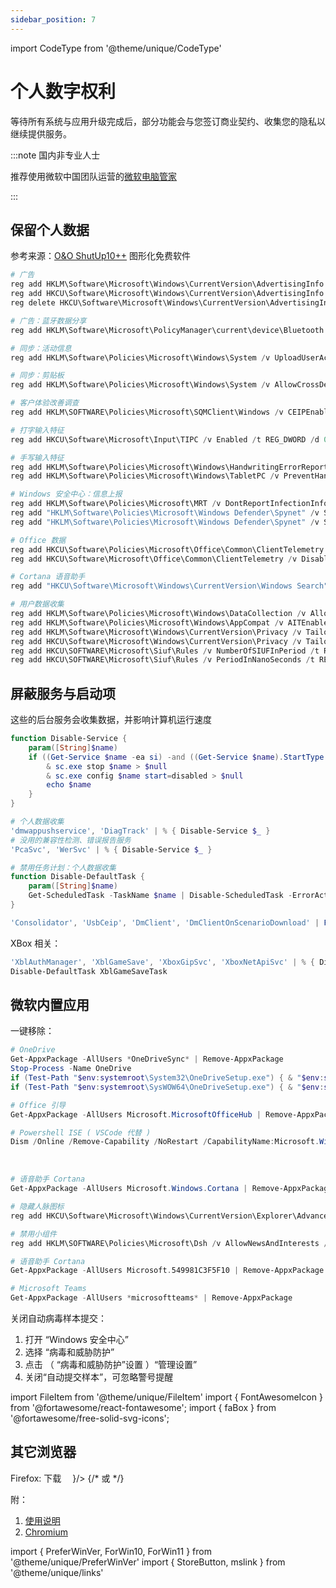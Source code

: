 ```yaml
---
sidebar_position: 7
---
```


import CodeType from '@theme/unique/CodeType'

# 个人数字权利

等待所有系统与应用升级完成后，部分功能会与您签订商业契约、收集您的隐私以继续提供服务。

:::note 国内非专业人士

推荐使用微软中国团队运营的[微软电脑管家](https://aka.ms/GetPCManagerOFL)

:::

<CodeType admin pwsh >

## 保留个人数据

</CodeType>

参考来源：[O&O ShutUp10++](https://www.oo-software.com/en/shutup10) 图形化免费软件

```powershell
# 广告
reg add HKLM\Software\Microsoft\Windows\CurrentVersion\AdvertisingInfo /v Enabled /t REG_DWORD /d 0 /f
reg add HKCU\Software\Microsoft\Windows\CurrentVersion\AdvertisingInfo /v Enabled /t REG_DWORD /d 0 /f
reg delete HKCU\Software\Microsoft\Windows\CurrentVersion\AdvertisingInfo /v Id /f 2>&1 >NUL

# 广告：蓝牙数据分享
reg add HKLM\Software\Microsoft\PolicyManager\current\device\Bluetooth /v AllowAdvertising /t REG_DWORD /d 0 /f

# 同步：活动信息
reg add HKLM\Software\Policies\Microsoft\Windows\System /v UploadUserActivities /t REG_DWORD /d 0 /f

# 同步：剪贴板
reg add HKLM\Software\Policies\Microsoft\Windows\System /v AllowCrossDeviceClipboard /t REG_DWORD /d 0 /f

# 客户体验改善调查
reg add HKLM\SOFTWARE\Policies\Microsoft\SQMClient\Windows /v CEIPEnable /t REG_DWORD /d 0 /f

# 打字输入特征
reg add HKCU\Software\Microsoft\Input\TIPC /v Enabled /t REG_DWORD /d 0 /f

# 手写输入特征
reg add HKLM\Software\Policies\Microsoft\Windows\HandwritingErrorReports /v PreventHandwritingErrorReports /t REG_DWORD /d 1 /f
reg add HKLM\Software\Policies\Microsoft\Windows\TabletPC /v PreventHandwritingDataSharing /t REG_DWORD /d 1 /f

# Windows 安全中心：信息上报
reg add HKLM\Software\Policies\Microsoft\MRT /v DontReportInfectionInformation /t REG_DWORD /d 1 /f
reg add "HKLM\Software\Policies\Microsoft\Windows Defender\Spynet" /v SubmitSamplesConsent /t REG_DWORD /d 2 /f
reg add "HKLM\Software\Policies\Microsoft\Windows Defender\Spynet" /v SpyNetReporting /t REG_DWORD /d 0 /f

# Office 数据
reg add HKCU\Software\Policies\Microsoft\Office\Common\ClientTelemetry /v SendTelemetry /t REG_DWORD /d 3 /f
reg add HKCU\Software\Microsoft\Office\Common\ClientTelemetry /v DisableTelemetry /t REG_DWORD /d 1 /f

# Cortana 语音助手
reg add "HKCU\Software\Microsoft\Windows\CurrentVersion\Windows Search" /v CortanaConsent /t REG_DWORD /d 0 /f

# 用户数据收集
reg add HKLM\Software\Policies\Microsoft\Windows\DataCollection /v AllowTelemetry /t REG_DWORD /d 0 /f
reg add HKLM\Software\Policies\Microsoft\Windows\AppCompat /v AITEnable /t REG_DWORD /d 0 /f
reg add HKLM\Software\Microsoft\Windows\CurrentVersion\Privacy /v TailoredExperiencesWithDiagnosticDataEnabled /t REG_DWORD /d 0 /f
reg add HKCU\Software\Microsoft\Windows\CurrentVersion\Privacy /v TailoredExperiencesWithDiagnosticDataEnabled /t REG_DWORD /d 0 /f
reg add HKCU\SOFTWARE\Microsoft\Siuf\Rules /v NumberOfSIUFInPeriod /t REG_DWORD /d 0 /f
reg add HKCU\SOFTWARE\Microsoft\Siuf\Rules /v PeriodInNanoSeconds /t REG_DWORD /d 0 /f

```

<CodeType admin pwsh >

## 屏蔽服务与启动项

</CodeType>

这些的后台服务会收集数据，并影响计算机运行速度

```powershell
function Disable-Service {
    param([String]$name)
    if ((Get-Service $name -ea si) -and ((Get-Service $name).StartType -ne 'Disabled')) {
        & sc.exe stop $name > $null
        & sc.exe config $name start=disabled > $null
        echo $name
    }
}

# 个人数据收集
'dmwappushservice', 'DiagTrack' | % { Disable-Service $_ }
# 没用的兼容性检测、错误报告服务
'PcaSvc', 'WerSvc' | % { Disable-Service $_ }

# 禁用任务计划：个人数据收集
function Disable-DefaultTask {
    param([String]$name)
    Get-ScheduledTask -TaskName $name | Disable-ScheduledTask -ErrorAction SilentlyContinue
}

'Consolidator', 'UsbCeip', 'DmClient', 'DmClientOnScenarioDownload' | ForEach-Object { Disable-DefaultTask $_ }

```

XBox 相关：

```powershell
'XblAuthManager', 'XblGameSave', 'XboxGipSvc', 'XboxNetApiSvc' | % { Disable-Service $_ }
Disable-DefaultTask XblGameSaveTask
```

## 微软内置应用

<CodeType admin pwsh >

一键移除：

</CodeType>

```powershell
# OneDrive
Get-AppxPackage -AllUsers *OneDriveSync* | Remove-AppxPackage
Stop-Process -Name OneDrive
if (Test-Path "$env:systemroot\System32\OneDriveSetup.exe") { & "$env:systemroot\System32\OneDriveSetup.exe" /uninstall }
if (Test-Path "$env:systemroot\SysWOW64\OneDriveSetup.exe") { & "$env:systemroot\SysWOW64\OneDriveSetup.exe" /uninstall }

# Office 引导
Get-AppxPackage -AllUsers Microsoft.MicrosoftOfficeHub | Remove-AppxPackage

# Powershell ISE ( VSCode 代替 )
Dism /Online /Remove-Capability /NoRestart /CapabilityName:Microsoft.Windows.PowerShell.ISE

```

 <PreferWinVer win10 win11 ><br/>
<ForWin10>

```powershell
# 语音助手 Cortana
Get-AppxPackage -AllUsers Microsoft.Windows.Cortana | Remove-AppxPackage

# 隐藏人脉图标
reg add HKCU\Software\Microsoft\Windows\CurrentVersion\Explorer\Advanced\People /v PeopleBand /t REG_DWORD /d 0 /f

```

</ForWin10>
<ForWin11>

```powershell
# 禁用小组件
reg add HKLM\SOFTWARE\Policies\Microsoft\Dsh /v AllowNewsAndInterests /t REG_DWORD /d 0 /f

# 语音助手 Cortana
Get-AppxPackage -AllUsers Microsoft.549981C3F5F10 | Remove-AppxPackage

# Microsoft Teams
Get-AppxPackage -AllUsers *microsoftteams* | Remove-AppxPackage

```

</ForWin11>
</PreferWinVer>

关闭自动病毒样本提交：

1. 打开 “Windows 安全中心”
2. 选择 “病毒和威胁防护”
3. 点击 （ “病毒和威胁防护”设置 ）“管理设置”
4. 关闭“自动提交样本”，可忽略警号提醒

import FileItem from '@theme/unique/FileItem'
import { FontAwesomeIcon } from '@fortawesome/react-fontawesome';
import { faBox } from '@fortawesome/free-solid-svg-icons';

## 其它浏览器

<p>
Firefox: 下载&emsp;
<FileItem name="安装包" path="https://download.mozilla.org/?product=firefox-latest-ssl&os=win64&lang=zh-CN" button icon={<FontAwesomeIcon icon={faBox} />}/>
{/*
或
<StoreButton to={mslink`9NZVDKPMR9RD`} text="从商店安装" />
 */}
</p>

附：

1. <a href="/docs/goodsoft/firefox/config" target="_blank">使用说明</a>
2. <a href="/docs/goodsoft/chromium" target="_blank">Chromium</a>

<!-- [参考脚本](https://github.com/Sycnex/Windows10Debloater/blob/a48b4d8dc501680e0edc31f840791c966d89d309/Windows10Debloater.ps1#L173) -->

import {
PreferWinVer,
ForWin10,
ForWin11
} from '@theme/unique/PreferWinVer'
import { StoreButton, mslink } from '@theme/unique/links'
